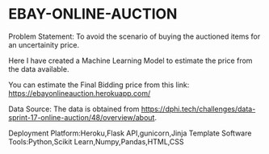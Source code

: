 # EBAY-ONLINE-AUCTION


Problem Statement:
To avoid the scenario of buying the auctioned items for an uncertainity price.

Here I have created a Machine Learning Model to estimate the price from the data available.

You can estimate the Final Bidding price from this link: https://ebayonlineauction.herokuapp.com/

Data Source:
The data is obtained from https://dphi.tech/challenges/data-sprint-17-online-auction/48/overview/about.

Deployment Platform:Heroku,Flask API,gunicorn,Jinja Template
Software Tools:Python,Scikit Learn,Numpy,Pandas,HTML,CSS

